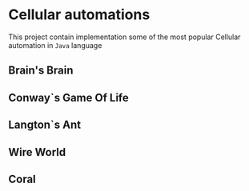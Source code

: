 # Cellular automations
This project contain implementation some of the most popular Cellular automation in `Java` language
## Brain's Brain
>
## Conway`s Game Of Life

## Langton`s Ant

## Wire World

## Coral

